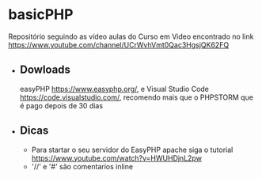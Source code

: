 # basicPHP
Repositório seguindo as vídeo aulas do Curso em Video encontrado no link https://www.youtube.com/channel/UCrWvhVmt0Qac3HgsjQK62FQ

- ## Dowloads
  easyPHP https://www.easyphp.org/, e Visual Studio Code https://code.visualstudio.com/,  recomendo mais que o PHPSTORM que é pago depois de 30 dias
  
- ## Dicas
  - Para startar o seu servidor do EasyPHP apache siga o tutorial https://www.youtube.com/watch?v=HWUHDjnL2pw
  - '//' e '#' são comentarios inline
